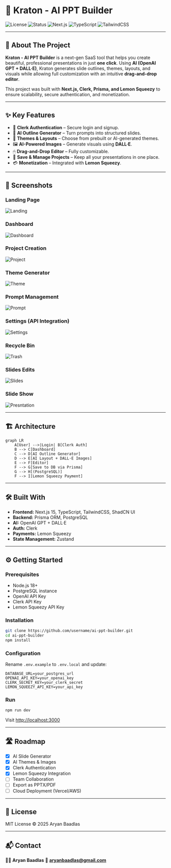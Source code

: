 # 🚀 Kraton - AI PPT Builder

![License](https://img.shields.io/badge/license-MIT-green?style=flat-square)
![Status](https://img.shields.io/badge/status-active-brightgreen?style=flat-square)
![Next.js](https://img.shields.io/badge/Next.js-15-blue?style=flat-square\&logo=next.js)
![TypeScript](https://img.shields.io/badge/TypeScript-5-blue?style=flat-square\&logo=typescript)
![TailwindCSS](https://img.shields.io/badge/TailwindCSS-4.0-38B2AC?style=flat-square\&logo=tailwindcss)

---

## 📖 About The Project

**Kraton - AI PPT Builder** is a next-gen SaaS tool that helps you create beautiful, professional presentations in just **one click**. Using **AI (OpenAI GPT + DALL·E)**, Kraton generates slide outlines, themes, layouts, and visuals while allowing full customization with an intuitive **drag-and-drop editor**.

This project was built with **Next.js, Clerk, Prisma, and Lemon Squeezy** to ensure scalability, secure authentication, and monetization.

---

## ✨ Key Features

* 🔑 **Clerk Authentication** – Secure login and signup.
* 🧠 **AI Outline Generator** – Turn prompts into structured slides.
* 🎨 **Themes & Layouts** – Choose from prebuilt or AI-generated themes.
* 🖼 **AI-Powered Images** – Generate visuals using **DALL·E**.
* 🖱 **Drag-and-Drop Editor** – Fully customizable.
* 💾 **Save & Manage Projects** – Keep all your presentations in one place.
* 💳 **Monetization** – Integrated with **Lemon Squeezy**.

---

## 📸 Screenshots

### Landing Page

![Landing](https://vbjgcpip2m.ufs.sh/f/LZ1PZKgs97f8IR9raJhs2SkuIUpaT0WMEPDzhCHrymKRq85V)

### Dashboard

![Dashboard](https://vbjgcpip2m.ufs.sh/f/LZ1PZKgs97f8S84EN71oAsWHrKJFUYGZgavXQb0EOceIVm4f)

### Project Creation

![Project](https://vbjgcpip2m.ufs.sh/f/LZ1PZKgs97f8gtMsfAIoQHws1inB9EJFv7lzqOr0PmM53VS6)

### Theme Generator

![Theme](https://vbjgcpip2m.ufs.sh/f/LZ1PZKgs97f8AQE81WW4IE4ADQ68M2oqdOLryNXJscVjtZfz)

### Prompt Management

![Prompt](https://vbjgcpip2m.ufs.sh/f/LZ1PZKgs97f8T2t5zZxxCvAjozQwFBVgLUsyDfheZP5iYHI8)

### Settings (API Integration)

![Settings](https://vbjgcpip2m.ufs.sh/f/LZ1PZKgs97f8BOytAncUhcA5U8nJEqjyzZdPF9lTG0Lspbw6)

### Recycle Bin

![Trash](https://vbjgcpip2m.ufs.sh/f/LZ1PZKgs97f8G8VIb7XD9HfFokpC5Uiu81RZOJSXT03lBr6a)

### Slides Edits

![Slides](https://vbjgcpip2m.ufs.sh/f/LZ1PZKgs97f8iYO9tTdvso9IT6DVnQ0gPJu4wtcRpUmBfzde)

### Slide Show

![Presntation](https://vbjgcpip2m.ufs.sh/f/LZ1PZKgs97f8XLLyhiFT1gDyvMZh6tTi0lLBouH7aCOPw4p2)

---

## 🏗️ Architecture

```mermaid
graph LR
    A[User] -->|Login| B[Clerk Auth]
    B --> C[Dashboard]
    C --> D[AI Outline Generator]
    D --> E[AI Layout + DALL·E Images]
    E --> F[Editor]
    F --> G[Save to DB via Prisma]
    G --> H[(PostgreSQL)]
    F --> I[Lemon Squeezy Payment]
```

---

## 🛠 Built With

* **Frontend:** Next.js 15, TypeScript, TailwindCSS, ShadCN UI
* **Backend:** Prisma ORM, PostgreSQL
* **AI:** OpenAI GPT + DALL·E
* **Auth:** Clerk
* **Payments:** Lemon Squeezy
* **State Management:** Zustand

---

## ⚙️ Getting Started

### Prerequisites

* Node.js 18+
* PostgreSQL instance
* OpenAI API Key
* Clerk API Key
* Lemon Squeezy API Key

### Installation

```bash
git clone https://github.com/username/ai-ppt-builder.git
cd ai-ppt-builder
npm install
```

### Configuration

Rename `.env.example` to `.env.local` and update:

```env
DATABASE_URL=your_postgres_url
OPENAI_API_KEY=your_openai_key
CLERK_SECRET_KEY=your_clerk_secret
LEMON_SQUEEZY_API_KEY=your_api_key
```

### Run

```bash
npm run dev
```

Visit [http://localhost:3000](http://localhost:3000)

---

## 🛣️ Roadmap

* [x] AI Slide Generator
* [x] AI Themes & Images
* [x] Clerk Authentication
* [x] Lemon Squeezy Integration
* [ ] Team Collaboration
* [ ] Export as PPTX/PDF
* [ ] Cloud Deployment (Vercel/AWS)

---

## 📜 License

MIT License © 2025 Aryan Baadlas

---

## 📬 Contact

👨‍💻 **Aryan Baadlas**
📧 **[aryanbaadlas@gmail.com](mailto:aryanbaadlas@gmail.com)**
